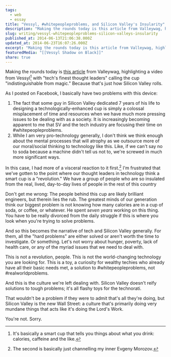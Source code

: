 ```yaml
---
tags:
  - web
  - essay
title: "Vessyl, #whitepeopleproblems, and Silicon Valley's Insularity"
description: "Making the rounds today is this article from Valleywag, highlighting a video from Vessyl1 with “tech’s finest thought leaders” calling the cup “indistinguishable from magic.” Because that’s just how Silicon Valley rolls. As I posted on Facebook, I basically have two problems with this device: The fact that some guy in Silicon Valley dedicated 7 \\[…]"
slug: writing/vessyl-whitepeopleproblems-silicon-valleys-insularity
published_at: 2014-06-13T21:06:38.000Z
updated_at: 2014-06-23T16:07:26.000Z
excerpt: "Making the rounds today is this article from Valleywag, highlighting a video from Vessyl1 with “tech’s finest thought leaders” calling the cup “indistinguishable from magic.” Because that’s just how Silicon Valley rolls. As I posted on Facebook, I basically have two problems with this device: The fact that some guy in Silicon Valley dedicated 7 \\[…]"
featuredMedia: "[[Vessyl Shadow on Black]]"
share: true
---
```


Making the rounds today is [this article](http://valleywag.gawker.com/thinkfluencers-say-200-smart-cup-is-indistinguishable-1590465009) from Valleywag, highlighting a video from Vessyl[^1] with "tech's finest thought leaders" calling the cup "indistinguishable from magic." Because that's just how Silicon Valley rolls.

As I posted on Facebook, I basically have two problems with this device:

1. The fact that some guy in Silicon Valley dedicated 7 years of his life to designing a technologically-enhanced cup is simply a colossal misplacement of time and resources when we have much more pressing issues to be dealing with as a society. It is increasingly becoming apparent to me that SV and the tech industry are focusing their time on \#whitepeopleproblems.
2. While I am very pro-technology generally, I don't think we think enough about the mental processes that will atrophy as we outsource more of our moral/social thinking to technology like this. Like, if we can't say no to soda because a machine didn't tell us not to, we're screwed in much more significant ways.

In this case, I had more of a visceral reaction to it first.[^2] I'm frustrated that we've gotten to the point where our thought leaders in technology think a smart cup is a "revolution." We have a group of people who are so insulated from the real, lived, day-to-day lives of people in the rest of this country

Don't get me wrong: The people behind this cup are likely brilliant engineers, but therein lies the rub. The greatest minds of our generation think our biggest problem is not knowing how many calories are in a cup of soda, or coffee, or whatever. He spent _seven years_ working on this thing. You have to be really divorced from the daily struggle if this is where you look when you're trying to solve problems.

And so this becomes the narrative of tech and Silicon Valley generally. For them, all the "hard problems" are either solved or aren't worth the time to investigate. Or something. Let's not worry about hunger, poverty, lack of health care, or any of the myriad issues that we need to deal with.

This is not a revolution, people. This is not the world-changing technology you are looking for. This is a toy, a curiosity for wealthy techies who already have all their basic needs met, a solution to \#whitepeopleproblems, not \#realworldproblems.

And this is the culture we're left dealing with. Silicon Valley doesn't reify solutions to tough problems; it's all flashy toys for the technorati.

That wouldn't be a problem if they were to admit that's all they're doing, but Silicon Valley is the new Wall Street: a culture that's primarily doing very mundane things that acts like it's doing the Lord's Work.

You're not. Sorry.

[^1]: It's basically a smart cup that tells you things about what you drink: calories, caffeine and the like.

[^2]: The second is basically just channelling my inner Evgeny Morozov.
